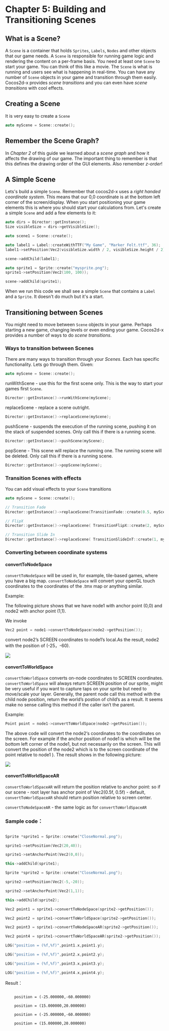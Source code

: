 # Chapter 5: Building and Transitioning Scenes

## What is a Scene?
A `Scene` is a container that holds `Sprites`, `Labels`, `Nodes` and other
objects that our game needs. A `Scene` is responsible for running game logic and
rendering the content on a per-frame basis. You need at least one `Scene` to start
your game. You can think of this like a movie. The `Scene` is what is running and
users see what is happening in real-time. You can have any number of `Scene` objects
in your game and transition through them easily. Cocos2d-x provides _scene transitions_
and you can even have _scene transitions_ with cool effects.

## Creating a Scene
It is very easy to create a `Scene`
```cpp
auto myScene = Scene::create();
```
## Remember the Scene Graph?
In _Chapter 2_  of this guide we learned about a _scene graph_ and how it affects
the drawing of our game. The important thing to remember is that this defines
the drawing order of the GUI elements. Also remember _z-order_!

## A Simple Scene
Lets's build a simple `Scene`. Remember that cocos2d-x uses a _right handed
coordinate system_. This means that our 0,0 coordinate is at the bottom left corner of the screen/display. When you start positioning your game elements this
is where you should start your calculations from. Let's create a simple `Scene`
and add a few elements to it:
```cpp
auto dirs = Director::getInstance();
Size visibleSize = dirs->getVisibleSize();

auto scene1 = Scene::create();

auto label1 = Label::createWithTTF("My Game", "Marker Felt.ttf", 36);
label1->setPosition(Vec2(visibleSize.width / 2, visibleSize.height / 2));

scene->addChild(label1);

auto sprite1 = Sprite::create("mysprite.png");
sprite1->setPosition(Vec2(100, 100));

scene->addChild(sprite1);
```
When we run this code we shall see a simple `Scene` that contains a `Label` and a `Sprite`. It doesn't do much but it's a start.

## Transitioning between Scenes
You might need to move between `Scene` objects in your game. Perhaps starting a new game, changing levels or even ending your game. Cocos2d-x provides a number of ways to do _scene transitions_.

### Ways to transition between Scenes
There are many ways to transition through your _Scenes_. Each has specific functionality. Lets go through them. Given:
```cpp
auto myScene = Scene::create();
```
runWithScene - use this for the first scene only. This is the way to start your games first `Scene`.
```cpp
Director::getInstance()->runWithScene(myScene);
```
replaceScene - replace a scene outright.
```cpp
Director::getInstance()->replaceScene(myScene);
```
pushScene - suspends the execution of the running scene, pushing it on the stack
of suspended scenes. Only call this if there is a running scene.
```cpp
Director::getInstance()->pushScene(myScene);
```

popScene - This scene will replace the running one. The running scene will be
deleted. Only call this if there is a running scene.
```cpp
Director::getInstance()->popScene(myScene);
```

### Transition Scenes with effects
You can add visual effects to your `Scene` transitions
```cpp
auto myScene = Scene::create();

// Transition Fade
Director::getInstance()->replaceScene(TransitionFade::create(0.5, myScene, Color3B(0,255,255)));

// FlipX
Director::getInstance()->replaceScene( TransitionFlipX::create(2, myScene));

// Transition Slide In
Director::getInstance()->replaceScene( TransitionSlideInT::create(1, myScene) );
```










### Converting between coordinate systems

#### convertToNodeSpace

`convertToNodeSpace` will be used in, for example, tile-based games, where you have a big map. `convertToNodeSpace` will convert your openGL touch coordinates to the coordinates of the .tmx map or anything similar.

Example:

The following picture shows that we have node1 with anchor point (0,0) and node2 with anchor point (1,1).

We invoke

```cpp
Vec2 point = node1->convertToNodeSpace(node2->getPosition());
```

 convert node2’s SCREEN coordinates to node1’s local.As the result, node2 with the position of (-25，-60).

![](5/5_10.jpg)

#### convertToWorldSpace

`convertToWorldSpace` converts on-node coordinates to SCREEN coordinates. `convertToWorldSpace` will always return SCREEN position of our sprite, might be very useful if you want to capture taps on your sprite but need to move/scale your layer.
Generally, the parent node call this method with the child node position, return the world’s postion of child’s as a result. It seems make no sense calling this method if the caller isn’t the parent.

Example:

```cpp
Point point = node1->convertToWorldSpace(node2->getPosition());
```

The above code will convert the node2‘s coordinates to the coordinates on the screen.
For example if the anchor position of node1 is which will be the bottom left corner of the node1, but not necessarily on the screen. This will convert the position of the node2 which is to the screen coordinate of the point relative to node1 ). The result shows in the following picture:

![](5/5_11.jpg)

#### convertToWorldSpaceAR

`convertToWorldSpaceAR` will return the position relative to anchor point: so if our scene - root layer has anchor point of Vec2(0.5f, 0.5f) - default, `convertToWorldSpaceAR` should return position relative to screen center.

`convertToNodeSpaceAR` - the same logic as for `convertToWorldSpaceAR`

### Sample code：

```cpp

Sprite *sprite1 = Sprite::create("CloseNormal.png");

sprite1->setPosition(Vec2(20,40));

sprite1->setAnchorPoint(Vec2(0,0));

this->addChild(sprite1);

Sprite *sprite2 = Sprite::create("CloseNormal.png");

sprite2->setPosition(Vec2(-5,-20));

sprite2->setAnchorPoint(Vec2(1,1));

this->addChild(sprite2);

Vec2 point1 = sprite1->convertToNodeSpace(sprite2->getPosition());

Vec2 point2 = sprite1->convertToWorldSpace(sprite2->getPosition());

Vec2 point3 = sprite1->convertToNodeSpaceAR(sprite2->getPosition());

Vec2 point4 = sprite1->convertToWorldSpaceAR(sprite2->getPosition());

LOG("position = (%f,%f)",point1.x,point1.y);

LOG("position = (%f,%f)",point2.x,point2.y);

LOG("position = (%f,%f)",point3.x,point3.y);

LOG("position = (%f,%f)",point4.x,point4.y);

```

Result：

```

    position = (-25.000000,-60.000000)

    position = (15.000000,20.000000)

    position = (-25.000000,-60.000000)

    position = (15.000000,20.000000)

```
